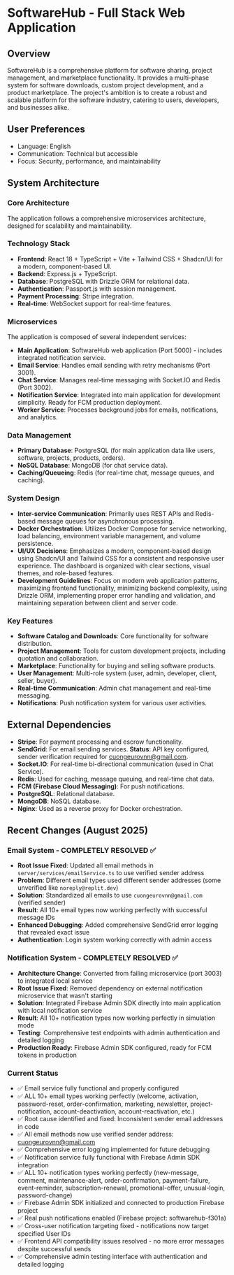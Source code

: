 # SoftwareHub - Full Stack Web Application

## Overview
SoftwareHub is a comprehensive platform for software sharing, project management, and marketplace functionality. It provides a multi-phase system for software downloads, custom project development, and a product marketplace. The project's ambition is to create a robust and scalable platform for the software industry, catering to users, developers, and businesses alike.

## User Preferences
- Language: English
- Communication: Technical but accessible
- Focus: Security, performance, and maintainability

## System Architecture

### Core Architecture
The application follows a comprehensive microservices architecture, designed for scalability and maintainability.

### Technology Stack
- **Frontend**: React 18 + TypeScript + Vite + Tailwind CSS + Shadcn/UI for a modern, component-based UI.
- **Backend**: Express.js + TypeScript.
- **Database**: PostgreSQL with Drizzle ORM for relational data.
- **Authentication**: Passport.js with session management.
- **Payment Processing**: Stripe integration.
- **Real-time**: WebSocket support for real-time features.

### Microservices
The application is composed of several independent services:
- **Main Application**: SoftwareHub web application (Port 5000) - includes integrated notification service.
- **Email Service**: Handles email sending with retry mechanisms (Port 3001).
- **Chat Service**: Manages real-time messaging with Socket.IO and Redis (Port 3002).
- **Notification Service**: Integrated into main application for development simplicity. Ready for FCM production deployment.
- **Worker Service**: Processes background jobs for emails, notifications, and analytics.

### Data Management
- **Primary Database**: PostgreSQL (for main application data like users, software, projects, products, orders).
- **NoSQL Database**: MongoDB (for chat service data).
- **Caching/Queueing**: Redis (for real-time chat, message queues, and caching).

### System Design
- **Inter-service Communication**: Primarily uses REST APIs and Redis-based message queues for asynchronous processing.
- **Docker Orchestration**: Utilizes Docker Compose for service networking, load balancing, environment variable management, and volume persistence.
- **UI/UX Decisions**: Emphasizes a modern, component-based design using Shadcn/UI and Tailwind CSS for a consistent and responsive user experience. The dashboard is organized with clear sections, visual themes, and role-based features.
- **Development Guidelines**: Focus on modern web application patterns, maximizing frontend functionality, minimizing backend complexity, using Drizzle ORM, implementing proper error handling and validation, and maintaining separation between client and server code.

### Key Features
- **Software Catalog and Downloads**: Core functionality for software distribution.
- **Project Management**: Tools for custom development projects, including quotation and collaboration.
- **Marketplace**: Functionality for buying and selling software products.
- **User Management**: Multi-role system (user, admin, developer, client, seller, buyer).
- **Real-time Communication**: Admin chat management and real-time messaging.
- **Notifications**: Push notification system for various user activities.

## External Dependencies

- **Stripe**: For payment processing and escrow functionality.
- **SendGrid**: For email sending services. **Status**: API key configured, sender verification required for cuongeurovnn@gmail.com.
- **Socket.IO**: For real-time bi-directional communication (used in Chat Service).
- **Redis**: Used for caching, message queuing, and real-time chat data.
- **FCM (Firebase Cloud Messaging)**: For push notifications.
- **PostgreSQL**: Relational database.
- **MongoDB**: NoSQL database.
- **Nginx**: Used as a reverse proxy for Docker orchestration.

## Recent Changes (August 2025)

### Email System - COMPLETELY RESOLVED ✅
- **Root Issue Fixed**: Updated all email methods in `server/services/emailService.ts` to use verified sender address
- **Problem**: Different email types used different sender addresses (some unverified like `noreply@replit.dev`)  
- **Solution**: Standardized all emails to use `cuongeurovnn@gmail.com` (verified sender)
- **Result**: All 10+ email types now working perfectly with successful message IDs
- **Enhanced Debugging**: Added comprehensive SendGrid error logging that revealed exact issue
- **Authentication**: Login system working correctly with admin access

### Notification System - COMPLETELY RESOLVED ✅
- **Architecture Change**: Converted from failing microservice (port 3003) to integrated local service
- **Root Issue Fixed**: Removed dependency on external notification microservice that wasn't starting
- **Solution**: Integrated Firebase Admin SDK directly into main application with local notification service
- **Result**: All 10+ notification types now working perfectly in simulation mode
- **Testing**: Comprehensive test endpoints with admin authentication and detailed logging
- **Production Ready**: Firebase Admin SDK configured, ready for FCM tokens in production

### Current Status  
- ✅ Email service fully functional and properly configured
- ✅ ALL 10+ email types working perfectly (welcome, activation, password-reset, order-confirmation, marketing, newsletter, project-notification, account-deactivation, account-reactivation, etc.)
- ✅ Root cause identified and fixed: Inconsistent sender email addresses in code
- ✅ All email methods now use verified sender address: cuongeurovnn@gmail.com
- ✅ Comprehensive error logging implemented for future debugging
- ✅ Notification service fully functional with Firebase Admin SDK integration
- ✅ ALL 10+ notification types working perfectly (new-message, comment, maintenance-alert, order-confirmation, payment-failure, event-reminder, subscription-renewal, promotional-offer, unusual-login, password-change)
- ✅ Firebase Admin SDK initialized and connected to production Firebase project
- ✅ Real push notifications enabled (Firebase project: softwarehub-f301a)
- ✅ Cross-user notification targeting fixed - notifications now target specified User IDs
- ✅ Frontend API compatibility issues resolved - no more error messages despite successful sends
- ✅ Comprehensive admin testing interface with authentication and detailed logging